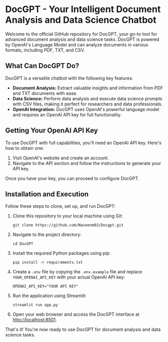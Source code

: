 # DocGPT - Your Intelligent Document Analysis and Data Science Chatbot

Welcome to the official GitHub repository for DocGPT, your go-to tool for advanced document analysis and data science tasks. DocGPT is powered by OpenAI's Language Model and can analyze documents in various formats, including PDF, TXT, and CSV.

## What Can DocGPT Do?

DocGPT is a versatile chatbot with the following key features:

- **Document Analysis:** Extract valuable insights and information from PDF and TXT documents with ease.
- **Data Science:** Perform data analysis and execute data science prompts with CSV files, making it perfect for researchers and data professionals.
- **OpenAI Integration:** DocGPT uses OpenAI's powerful language model and requires an OpenAI API key for full functionality.

## Getting Your OpenAI API Key

To use DocGPT with full capabilities, you'll need an OpenAI API key. Here's how to obtain one:

1. Visit OpenAI's website and create an account.
2. Navigate to the API section and follow the instructions to generate your API key.

Once you have your key, you can proceed to configure DocGPT.

## Installation and Execution

Follow these steps to clone, set up, and run DocGPT:

1. Clone this repository to your local machine using Git:

    ```
    git clone https://github.com/Naveenm03/Docgpt.git
    ```

2. Navigate to the project directory:

    ```
    cd DocGPT
    ```

3. Install the required Python packages using pip:

    ```
    pip install -r requirements.txt
    ```

4. Create a `.env` file by copying the `.env.example` file and replace `YOUR_OPENAI_API_KEY` with your actual OpenAI API key:

    ```
    OPENAI_API_KEY="YOUR API KEY"
    ```

5. Run the application using Streamlit:

    ```
    streamlit run app.py
    ```

6. Open your web browser and access the DocGPT interface at [http://localhost:8501](http://localhost:8501).

That's it! You're now ready to use DocGPT for document analysis and data science tasks.

